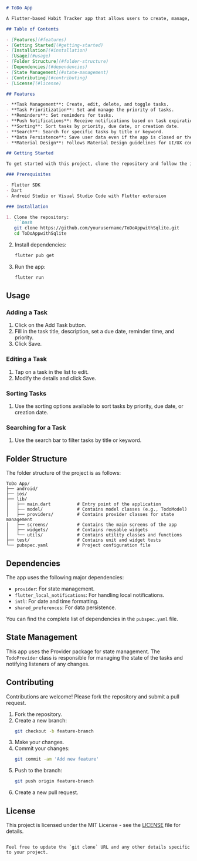 
```markdown
# ToDo App

A Flutter-based Habit Tracker app that allows users to create, manage, and prioritize tasks. The app supports setting reminders, push notifications, sorting tasks, searching for tasks, and data persistence across app restarts.

## Table of Contents

- [Features](#features)
- [Getting Started](#getting-started)
- [Installation](#installation)
- [Usage](#usage)
- [Folder Structure](#folder-structure)
- [Dependencies](#dependencies)
- [State Management](#state-management)
- [Contributing](#contributing)
- [License](#license)

## Features

- **Task Management**: Create, edit, delete, and toggle tasks.
- **Task Prioritization**: Set and manage the priority of tasks.
- **Reminders**: Set reminders for tasks.
- **Push Notifications**: Receive notifications based on task expiration.
- **Sorting**: Sort tasks by priority, due date, or creation date.
- **Search**: Search for specific tasks by title or keyword.
- **Data Persistence**: Save user data even if the app is closed or the phone is restarted.
- **Material Design**: Follows Material Design guidelines for UI/UX consistency.

## Getting Started

To get started with this project, clone the repository and follow the installation instructions.

### Prerequisites

- Flutter SDK
- Dart
- Android Studio or Visual Studio Code with Flutter extension

### Installation

1. Clone the repository:
   ```bash
   git clone https://github.com/yourusername/ToDoAppwithSqlite.git
   cd ToDoAppwithSqlite
   ```
2. Install dependencies:
   ```bash
   flutter pub get
   ```
3. Run the app:
   ```bash
   flutter run
   ```

## Usage

### Adding a Task

1. Click on the Add Task button.
2. Fill in the task title, description, set a due date, reminder time, and priority.
3. Click Save.

### Editing a Task

1. Tap on a task in the list to edit.
2. Modify the details and click Save.

### Sorting Tasks

1. Use the sorting options available to sort tasks by priority, due date, or creation date.

### Searching for a Task

1. Use the search bar to filter tasks by title or keyword.

## Folder Structure

The folder structure of the project is as follows:

```
ToDo App/
├── android/
├── ios/
├── lib/
│   ├── main.dart          # Entry point of the application
│   ├── model/             # Contains model classes (e.g., TodoModel)
│   ├── providers/         # Contains provider classes for state management
│   ├── screens/           # Contains the main screens of the app
│   ├── widgets/           # Contains reusable widgets
│   └── utils/             # Contains utility classes and functions
├── test/                  # Contains unit and widget tests
└── pubspec.yaml           # Project configuration file
```

## Dependencies

The app uses the following major dependencies:

- `provider`: For state management.
- `flutter_local_notifications`: For handling local notifications.
- `intl`: For date and time formatting.
- `shared_preferences`: For data persistence.

You can find the complete list of dependencies in the `pubspec.yaml` file.

## State Management

This app uses the Provider package for state management. The `TodoProvider` class is responsible for managing the state of the tasks and notifying listeners of any changes.

## Contributing

Contributions are welcome! Please fork the repository and submit a pull request.

1. Fork the repository.
2. Create a new branch:
   ```bash
   git checkout -b feature-branch
   ```
3. Make your changes.
4. Commit your changes:
   ```bash
   git commit -am 'Add new feature'
   ```
5. Push to the branch:
   ```bash
   git push origin feature-branch
   ```
6. Create a new pull request.

## License

This project is licensed under the MIT License - see the [LICENSE](LICENSE) file for details.
```

Feel free to update the `git clone` URL and any other details specific to your project.
